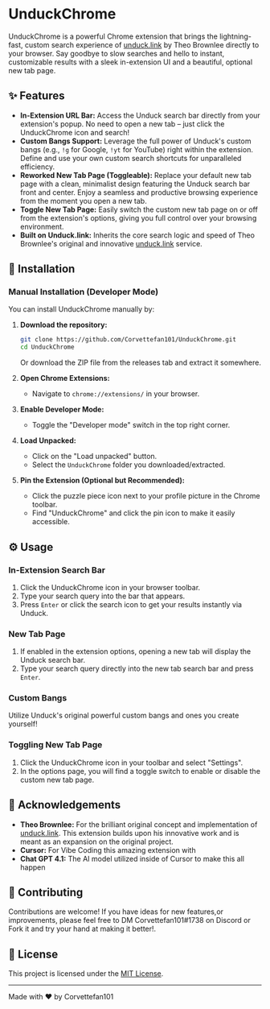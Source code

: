 # UnduckChrome
UnduckChrome is a powerful Chrome extension that brings the lightning-fast, custom search experience of [unduck.link](https://unduck.link/) by Theo Brownlee directly to your browser. Say goodbye to slow searches and hello to instant, customizable results with a sleek in-extension UI and a beautiful, optional new tab page.

## ✨ Features

*   **In-Extension URL Bar:** Access the Unduck search bar directly from your extension's popup. No need to open a new tab – just click the UnduckChrome icon and search!
*   **Custom Bangs Support:** Leverage the full power of Unduck's custom bangs (e.g., `!g` for Google, `!yt` for YouTube) right within the extension. Define and use your own custom search shortcuts for unparalleled efficiency.
*   **Reworked New Tab Page (Toggleable):** Replace your default new tab page with a clean, minimalist design featuring the Unduck search bar front and center. Enjoy a seamless and productive browsing experience from the moment you open a new tab.
*   **Toggle New Tab Page:** Easily switch the custom new tab page on or off from the extension's options, giving you full control over your browsing environment.
*   **Built on Unduck.link:** Inherits the core search logic and speed of Theo Brownlee's original and innovative [unduck.link](https://unduck.link/) service.

## 🚀 Installation

### Manual Installation (Developer Mode)

You can install UnduckChrome manually by:

1.  **Download the repository:**
    ```bash
    git clone https://github.com/Corvettefan101/UnduckChrome.git
    cd UnduckChrome
    ```
    Or download the ZIP file from the releases tab and extract it somewhere.

2.  **Open Chrome Extensions:**
    *   Navigate to `chrome://extensions/` in your browser.

3.  **Enable Developer Mode:**
    *   Toggle the "Developer mode" switch in the top right corner.

4.  **Load Unpacked:**
    *   Click on the "Load unpacked" button.
    *   Select the `UnduckChrome` folder you downloaded/extracted.

5.  **Pin the Extension (Optional but Recommended):**
    *   Click the puzzle piece icon next to your profile picture in the Chrome toolbar.
    *   Find "UnduckChrome" and click the pin icon to make it easily accessible.

## ⚙️ Usage

### In-Extension Search Bar

1.  Click the UnduckChrome icon in your browser toolbar.
2.  Type your search query into the bar that appears.
3.  Press `Enter` or click the search icon to get your results instantly via Unduck.

### New Tab Page

1.  If enabled in the extension options, opening a new tab will display the Unduck search bar.
2.  Type your search query directly into the new tab search bar and press `Enter`.

### Custom Bangs

Utilize Unduck's original powerful custom bangs and ones you create yourself! 

### Toggling New Tab Page

1.  Click the UnduckChrome icon in your toolbar and select "Settings".
2.  In the options page, you will find a toggle switch to enable or disable the custom new tab page.

## 🙏 Acknowledgements

*   **Theo Brownlee:** For the brilliant original concept and implementation of [unduck.link](https://unduck.link/). This extension builds upon his innovative work and is meant as an expansion on the original project.
*   **Cursor:** For Vibe Coding this amazing extension with
*   **Chat GPT 4.1:** The AI model utilized inside of Cursor to make this all happen

## 🤝 Contributing

Contributions are welcome! If you have ideas for new features,or improvements, please feel free to DM Corvettefan101#1738 on Discord or Fork it and try your hand at making it better!.

## 📄 License

This project is licensed under the [MIT License](LICENSE).

---

Made with ❤️ by Corvettefan101 

